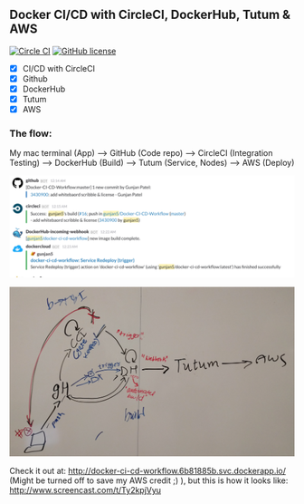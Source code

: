 ## Docker CI/CD with CircleCI, DockerHub, Tutum & AWS

[![Circle CI](https://circleci.com/gh/gunjan5/Docker-CI-CD-Workflow.svg?style=shield&circle-token=:circle-token)](https://circleci.com/gh/gunjan5/Docker-CI-CD-Workflow) [![GitHub license](https://img.shields.io/github/license/mashape/apistatus.svg)](https://github.com/gunjan5/MemFlash/blob/master/LICENSE)
- [x] CI/CD with CircleCI 
- [x] Github
- [x] DockerHub
- [x] Tutum
- [x] AWS

### The flow:
My mac terminal (App) --> GitHub (Code repo) --> CircleCI (Integration Testing) --> DockerHub (Build) --> Tutum (Service, Nodes) --> AWS (Deploy)

![slack_integration](https://raw.githubusercontent.com/gunjan5/Docker-CI-CD-Workflow/master/slack_integration.png)

![whiteboard_scribble](https://raw.githubusercontent.com/gunjan5/Docker-CI-CD-Workflow/master/whiteboard_scribble.png)

Check it out at: http://docker-ci-cd-workflow.6b81885b.svc.dockerapp.io/  (Might be turned off to save my AWS credit ;) ), but this is how it looks like: 
http://www.screencast.com/t/Ty2kpjVyu

